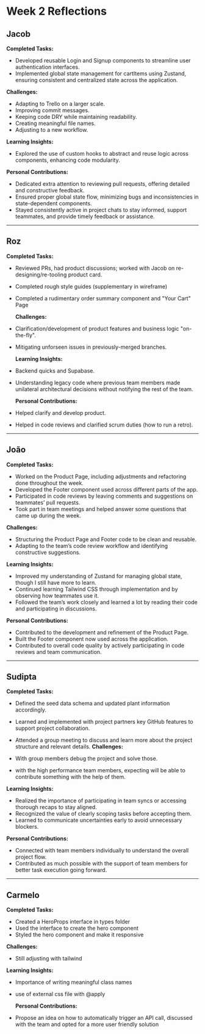 # Week 2 Reflections

## Jacob

**Completed Tasks:**

- Developed reusable Login and Signup components to streamline user authentication interfaces.
- Implemented global state management for cartItems using Zustand, ensuring consistent and centralized state across the application.

**Challenges:**

- Adapting to Trello on a larger scale.
- Improving commit messages.
- Keeping code DRY while maintaining readability.
- Creating meaningful file names.
- Adjusting to a new workflow.

**Learning Insights:**

- Explored the use of custom hooks to abstract and reuse logic across components, enhancing code modularity.

**Personal Contributions:**

- Dedicated extra attention to reviewing pull requests, offering detailed and constructive feedback.
- Ensured proper global state flow, minimizing bugs and inconsistencies in state-dependent components.
- Stayed consistently active in project chats to stay informed, support teammates, and provide timely feedback or assistance.

---

## Roz

**Completed Tasks:**

- Reviewed PRs, had product discussions; worked with Jacob on re-designing/re-tooling product card.
- Completed rough style guides (supplementary in wireframe)
- Completed a rudimentary order summary component and "Your Cart" Page

  **Challenges:**

- Clarification/development of product features and business logic "on-the-fly".
- Mitigating unforseen issues in previously-merged branches.

  **Learning Insights:**

- Backend quicks and Supabase.
- Understanding legacy code where previous team members made unilateral architectural decisions without notifying the rest of the team.

  **Personal Contributions:**

- Helped clarify and develop product.
- Helped in code reviews and clarified scrum duties (how to run a retro).

---

## João

**Completed Tasks:**

- Worked on the Product Page, including adjustments and refactoring done throughout the week.
- Developed the Footer component used across different parts of the app.
- Participated in code reviews by leaving comments and suggestions on teammates’ pull requests.
- Took part in team meetings and helped answer some questions that came up during the week.

**Challenges:**

- Structuring the Product Page and Footer code to be clean and reusable.
- Adapting to the team’s code review workflow and identifying constructive suggestions.

**Learning Insights:**

- Improved my understanding of Zustand for managing global state, though I still have more to learn.
- Continued learning Tailwind CSS through implementation and by observing how teammates use it.
- Followed the team’s work closely and learned a lot by reading their code and participating in discussions.

**Personal Contributions:**

- Contributed to the development and refinement of the Product Page.
- Built the Footer component now used across the application.
- Contributed to overall code quality by actively participating in code reviews and team communication.

---

## Sudipta

**Completed Tasks:**

- Defined the seed data schema and updated plant information accordingly.
- Learned and implemented with project partners key GitHub features to support project collaboration.
- Attended a group meeting to discuss and learn more about the project structure and relevant details.
  **Challenges:**

- With group members debug the project and solve those.
- with the high performance team members, expecting will be able to contribute something with the help of them.

**Learning Insights:**

- Realized the importance of participating in team syncs or accessing thorough recaps to stay aligned.
- Recognized the value of clearly scoping tasks before accepting them.
- Learned to communicate uncertainties early to avoid unnecessary blockers.

**Personal Contributions:**

- Connected with team members individually to understand the overall project flow.
- Contributed as much possible with the support of team members for better task execution going forward.

---

## Carmelo

**Completed Tasks:**

- Created a HeroProps interface in types folder
- Used the interface to create the hero component
- Styled the hero component and make it responsive

**Challenges:**

- Still adjusting with tailwind

**Learning Insights:**

- Importance of writing meaningful class names
- use of external css file with @apply

  **Personal Contributions:**

- Propose an idea on how to automatically trigger an API call, discussed with the team and opted for a more user friendly solution
